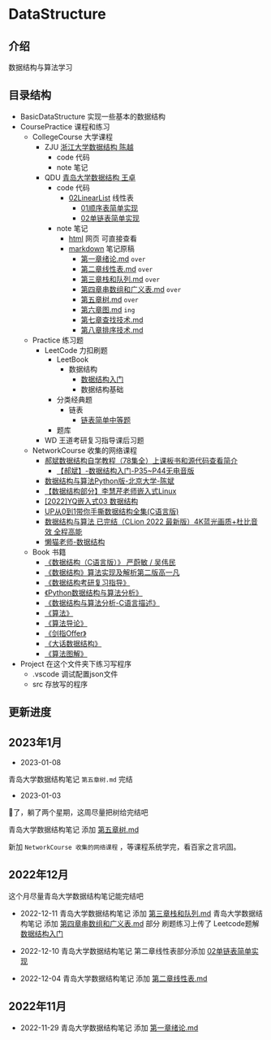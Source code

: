 # DataStructure

## 介绍

数据结构与算法学习

## 目录结构

- BasicDataStructure 实现一些基本的数据结构
- CoursePractice 课程和练习
  - CollegeCourse 大学课程
    - ZJU [浙江大学数据结构 陈越](https://www.bilibili.com/video/BV1Kb41127fT/)
      - code 代码
      - note 笔记
    - QDU [青岛大学数据结构 王卓](https://www.bilibili.com/video/BV1nJ411V7bd/)
      - code 代码
        - [02LinearList](https://github.com/star-air/DataStructure/tree/main/CoursePractice/CollegeCourse/QDU/code/02LinearList) 线性表
          - [01顺序表简单实现](https://github.com/star-air/DataStructure/tree/main/CoursePractice/CollegeCourse/QDU/code/02LinearList/01%E9%A1%BA%E5%BA%8F%E8%A1%A8%E7%AE%80%E5%8D%95%E5%AE%9E%E7%8E%B0)
          - [02单链表简单实现](https://github.com/star-air/DataStructure/tree/main/CoursePractice/CollegeCourse/QDU/code/02LinearList/02%E5%8D%95%E9%93%BE%E8%A1%A8%E7%AE%80%E5%8D%95%E5%AE%9E%E7%8E%B0)
      - note 笔记
        - [html](https://github.com/star-air/DataStructure/tree/main/CoursePractice/CollegeCourse/QDU/note/html) 网页 可直接查看
        - [markdown](https://github.com/star-air/DataStructure/tree/main/CoursePractice/CollegeCourse/QDU/note/markdown) 笔记原稿
          - [第一章绪论.md](https://github.com/star-air/DataStructure/blob/main/CoursePractice/CollegeCourse/QDU/note/markdown/01%E7%AC%AC%E4%B8%80%E7%AB%A0%E7%BB%AA%E8%AE%BA.md) `over` 
          - [第二章线性表.md](https://github.com/star-air/DataStructure/blob/main/CoursePractice/CollegeCourse/QDU/note/markdown/02%E7%AC%AC%E4%BA%8C%E7%AB%A0%E7%BA%BF%E6%80%A7%E8%A1%A8.md) `over`
          - [第三章栈和队列.md](https://github.com/star-air/DataStructure/blob/main/CoursePractice/CollegeCourse/QDU/note/markdown/03%E7%AC%AC%E4%B8%89%E7%AB%A0%E6%A0%88%E5%92%8C%E9%98%9F%E5%88%97.md) `over` 
          - [第四章串数组和广义表.md](https://github.com/star-air/DataStructure/blob/main/CoursePractice/CollegeCourse/QDU/note/markdown/04%E7%AC%AC%E5%9B%9B%E7%AB%A0%E4%B8%B2%E6%95%B0%E7%BB%84%E5%92%8C%E5%B9%BF%E4%B9%89%E8%A1%A8.md) `over`
          - [第五章树.md](https://github.com/star-air/DataStructure/blob/main/CoursePractice/CollegeCourse/QDU/note/markdown/05%E7%AC%AC%E4%BA%94%E7%AB%A0%E6%A0%91.md) `over`
          - [第六章图.md](https://github.com/star-air/DataStructure/blob/main/CoursePractice/CollegeCourse/QDU/note/markdown/06%E7%AC%AC%E5%85%AD%E7%AB%A0%E5%9B%BE.md) `ing`
          - [第七章查找技术.md](https://github.com/star-air/DataStructure/blob/main/CoursePractice/CollegeCourse/QDU/note/markdown/07%E7%AC%AC%E4%B8%83%E7%AB%A0%E6%9F%A5%E6%89%BE%E6%8A%80%E6%9C%AF.md)
          - [第八章排序技术.md](https://github.com/star-air/DataStructure/blob/main/CoursePractice/CollegeCourse/QDU/note/markdown/08%E7%AC%AC%E5%85%AB%E7%AB%A0%E6%8E%92%E5%BA%8F%E6%8A%80%E6%9C%AF.md)
  - Practice 练习题
    - LeetCode 力扣刷题
      - LeetBook 
        - 数据结构
          - [数据结构入门](https://github.com/star-air/DataStructure/tree/main/CoursePractice/Practice/LeetCode/LeetBook/%E6%95%B0%E6%8D%AE%E7%BB%93%E6%9E%84%E5%85%A5%E9%97%A8)
          - 数据结构基础
      - 分类经典题
        - 链表
          - [链表简单中等题](https://github.com/star-air/DataStructure/tree/main/CoursePractice/Practice/LeetCode/%E5%88%86%E7%B1%BB%E7%BB%8F%E5%85%B8%E9%A2%98/%E9%93%BE%E8%A1%A8/%E9%93%BE%E8%A1%A8%E7%AE%80%E5%8D%95%E4%B8%AD%E7%AD%89%E9%A2%98)
      - 题库
    - WD 王道考研复习指导课后习题
  - NetworkCourse 收集的网络课程
    - [郝斌数据结构自学教程（78集全）上课板书和源代码查看简介](https://www.bilibili.com/video/BV1vT411P7ao/)
      - [【郝斌】-数据结构入门-P35~P44无电音版](https://www.bilibili.com/video/BV1oQ4y1A7oX/)
    - [数据结构与算法Python版-北京大学-陈斌](https://www.bilibili.com/video/BV1gy4y1E7M5/)
    - [【数据结构部分】李慧芹老师嵌入式Linux](https://www.bilibili.com/video/BV1zY4y1e7z3/)
    - [[2022]YQ嵌入式03 数据结构](https://www.bilibili.com/video/BV16R4y1y7FC)
    - [UP从0到1带你手撕数据结构全集(C语言版)](https://www.bilibili.com/video/BV1W64y1z7jh)
    - [数据结构与算法 已完结（CLion 2022 最新版）4K蓝光画质+杜比音效 全程高能](https://www.bilibili.com/video/BV13W4y127Ey)
    - [懒猫老师-数据结构](https://www.bilibili.com/video/BV1PJ411J7fk/)
  - Book 书籍
    - [《数据结构（C语言版）》 严蔚敏 / 吴伟民](https://book.douban.com/subject/24699581/)
    - [《数据结构》算法实现及解析第二版高一凡](https://book.douban.com/subject/1232045/)
    - [《数据结构考研复习指导》](https://book.douban.com/subject/34951478/)
    - [《Python数据结构与算法分析》](https://book.douban.com/subject/34785178/)
    - [《数据结构与算法分析-C语言描述》](https://book.douban.com/subject/1139426/)
    - [《算法》](https://book.douban.com/subject/19952400/)
    - [《算法导论》](https://book.douban.com/subject/20432061/)
    - [《剑指Offer》](https://book.douban.com/subject/27008702/)
    - [《大话数据结构》](https://book.douban.com/subject/6424904/)
    - [《算法图解》](https://book.douban.com/subject/26979890/)
- Project 在这个文件夹下练习写程序
  - .vscode 调试配置json文件
  - src 存放写的程序


## 更新进度

## 2023年1月

- 2023-01-08

青岛大学数据结构笔记 `第五章树.md` 完结

- 2023-01-03

🐏了，躺了两个星期，这周尽量把树给完结吧

青岛大学数据结构笔记 添加 [第五章树.md](https://github.com/star-air/DataStructure/blob/main/CoursePractice/CollegeCourse/QDU/note/markdown/05%E7%AC%AC%E4%BA%94%E7%AB%A0%E6%A0%91.md)

新加 `NetworkCourse 收集的网络课程` ，等课程系统学完，看百家之言巩固。

## 2022年12月

这个月尽量青岛大学数据结构笔记能完结吧


- 2022-12-11
青岛大学数据结构笔记 添加 [第三章栈和队列.md](https://github.com/star-air/DataStructure/blob/main/CoursePractice/CollegeCourse/QDU/note/markdown/03%E7%AC%AC%E4%B8%89%E7%AB%A0%E6%A0%88%E5%92%8C%E9%98%9F%E5%88%97.md)
青岛大学数据结构笔记 添加 [第四章串数组和广义表.md](https://github.com/star-air/DataStructure/blob/main/CoursePractice/CollegeCourse/QDU/note/markdown/04%E7%AC%AC%E5%9B%9B%E7%AB%A0%E4%B8%B2%E6%95%B0%E7%BB%84%E5%92%8C%E5%B9%BF%E4%B9%89%E8%A1%A8.md) 部分
刷题练习上传了 Leetcode题解 [数据结构入门](https://github.com/star-air/DataStructure/tree/main/CoursePractice/Practice/LeetCode/LeetBook/%E6%95%B0%E6%8D%AE%E7%BB%93%E6%9E%84%E5%85%A5%E9%97%A8)

- 2022-12-10 
青岛大学数据结构笔记 第二章线性表部分添加 [02单链表简单实现](https://github.com/star-air/DataStructure/tree/main/CoursePractice/CollegeCourse/QDU/code/02LinearList/02%E5%8D%95%E9%93%BE%E8%A1%A8%E7%AE%80%E5%8D%95%E5%AE%9E%E7%8E%B0)


- 2022-12-04 
青岛大学数据结构笔记 添加 [第二章线性表.md](https://github.com/star-air/DataStructure/blob/main/CoursePractice/CollegeCourse/QDU/note/markdown/02%E7%AC%AC%E4%BA%8C%E7%AB%A0%E7%BA%BF%E6%80%A7%E8%A1%A8.md)


## 2022年11月

- 2022-11-29
青岛大学数据结构笔记 添加 [第一章绪论.md](https://github.com/star-air/DataStructure/blob/main/CoursePractice/CollegeCourse/QDU/note/markdown/01%E7%AC%AC%E4%B8%80%E7%AB%A0%E7%BB%AA%E8%AE%BA.md)




